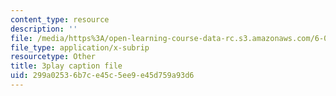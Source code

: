 ```yaml
---
content_type: resource
description: ''
file: /media/https%3A/open-learning-course-data-rc.s3.amazonaws.com/6-004-computation-structures-spring-2017/299a02536b7ce45c5ee9e45d759a93d6_63QXdU9pliI.srt
file_type: application/x-subrip
resourcetype: Other
title: 3play caption file
uid: 299a0253-6b7c-e45c-5ee9-e45d759a93d6
---
```

